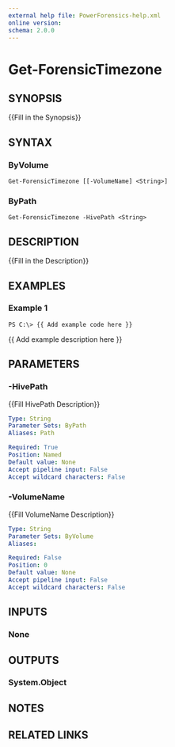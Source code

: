 ```yaml
---
external help file: PowerForensics-help.xml
online version: 
schema: 2.0.0
---
```


# Get-ForensicTimezone

## SYNOPSIS
{{Fill in the Synopsis}}

## SYNTAX

### ByVolume
```
Get-ForensicTimezone [[-VolumeName] <String>]
```

### ByPath
```
Get-ForensicTimezone -HivePath <String>
```

## DESCRIPTION
{{Fill in the Description}}

## EXAMPLES

### Example 1
```
PS C:\> {{ Add example code here }}
```

{{ Add example description here }}

## PARAMETERS

### -HivePath
{{Fill HivePath Description}}

```yaml
Type: String
Parameter Sets: ByPath
Aliases: Path

Required: True
Position: Named
Default value: None
Accept pipeline input: False
Accept wildcard characters: False
```

### -VolumeName
{{Fill VolumeName Description}}

```yaml
Type: String
Parameter Sets: ByVolume
Aliases: 

Required: False
Position: 0
Default value: None
Accept pipeline input: False
Accept wildcard characters: False
```

## INPUTS

### None


## OUTPUTS

### System.Object

## NOTES

## RELATED LINKS

